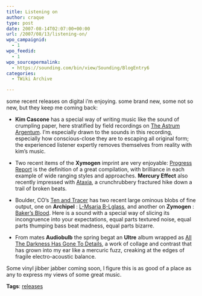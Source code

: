 ```yaml
---
title: Listening on
author: craque
type: post
date: 2007-08-14T02:07:00+00:00
url: /2007/08/13/listening-on/
wpo_campaignid:
  - 1
wpo_feedid:
  - 1
wpo_sourcepermalink:
  - https://sounding.com/bin/view/Sounding/BlogEntry6
categories:
  - TWiki Archive

---
```

some recent releases on digital i&#8217;m enjoying. some brand new, some not so new, but they keep me coming back: </p> 

  * **Kim Cascone** has a special way of writing music like the sound of crumpling paper, here stratified by field recordings on <a target="_blank" href="http://excentrica.org/musica/exc009/">The Astrum Argentum</a>. I&#8217;m especially drawn to the sounds in this recording, especially how conscious-close they are to escaping all original form; the experienced listener expertly removes themselves from reality with kim&#8217;s music. 

  * Two recent items of the **Xymogen** imprint are very enjoyable: <a target="_blank" href="http://www.xynthetic.com/xsn013.html">Progress Report</a> is the definition of a great compilation, with brilliance in each example of wide ranging styles and approaches. **Mercury Effect** also recently impressed with <a target="_blank" href="http://www.xynthetic.com/xsn010.html">Ataxia</a>, a crunchrubbery fractured hike down a trail of broken beats. 

  * Boulder, CO&#8217;s <a target="_blank" href="http://tenandtracer.net">Ten and Tracer</a> has two recent large ominous blobs of fine output, one on **Archipel** : <a target="_blank" href="http://www.archipel.cc/releases/mp¾3">L-Msaria B-Lglass</a>, and another on **Zymogen** : <a target="_blank" href="http://www.zymogen.net/releases/zym012/">Baker&#8217;s Blood</a>. Here is a sound with a special way of slicing its incongruence into your expectations, equal parts textured noise, equal parts thumping bass beat madness, equal parts bizarre. 

  * From mates **Audiobulb** the spring begat an **Ultre** album wrapped as <a target="_blank" href="http://www.audiobulb.com/ab-shop.htm">All The Darkness Has Gone To Details</a>, a work of collage and contrast that has grown into my ear like a mercuric fuzz, creaking at the edges of fragile electro-acoustic balance. 

Some vinyl jibber jabber coming soon, I figure this is as good of a place as any to express my views of some great music.</p> 

**Tags**: <a href="https://sounding.com/bin/view/Sounding/BlogArchive?mode=tag&search=releases" rel="tag">releases</a></p>